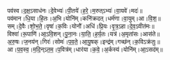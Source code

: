 

  
पव॑स्व।द॒क्ष॒ऽसाध॑नः।दे॒वेभ्यः॑।पी॒तये॑।ह॒रे॒।म॒रुत्ऽभ्यः॑।वा॒यवे॑।मदः॑॥  
पव॑मान।धि॒या।हि॒तः।अ॒भि।योनि॑म्।कनि॑क्रदत्।धर्म॑णा।वा॒युम्।आ।वि॒श॒॥  
सम्।दे॒वैः।शो॒भ॒ते॒।वृषा॑।क॒विः।योनौ॑।अधि॑।प्रि॒यः।वृ॒त्र॒ऽहा।दे॒व॒ऽवीत॑मः॥  
विश्वा॑।रू॒पाणि॑।आ॒ऽवि॒शन्।पु॒ना॒नः।या॒ति॒।ह॒र्य॒तः।यत्र॑।अ॒मृता॑सः।आस॑ते॥  
अ॒रु॒षः।ज॒नय॑न्।गिरः॑।सोमः॑।प॒व॒ते॒।आ॒यु॒षक्।इन्द्र॑म्।गच्छ॑न्।क॒विऽक्र॑तुः॥  
आ।प॒व॒स्व॒।म॒दि॒न्ऽत॒म॒।प॒वित्र॑म्।धार॑या।क॒वे॒।अ॒र्कस्य॑।योनि॑म्।आ॒ऽसद॑म्॥  

